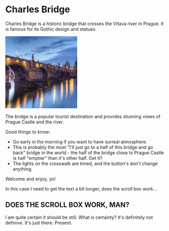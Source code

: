 # Charles Bridge

Charles Bridge is a historic bridge that crosses the Vltava river in Prague. It is famous for its Gothic design and statues.

![Main view of Charles Bridge](main.png)

The bridge is a popular tourist destination and provides stunning views of Prague Castle and the river.

Good things to know:
- Go early in the morning if you want to have surreal atmosphere.
- This is probably the most "I'll just go to a half of this bridge and go back" bridge in the world - the half of the bridge close to Prague Castle is half "emptier" than it's other half. Get it?
- The lights on the crosswalk are timed, and the button's don't change anything.



Welcome and enjoy, yo!

In this case I need to get the text a bit longer, 
does the scroll box work... 
## DOES THE SCROLL BOX WORK, MAN?

I am quite certain it should be still. 
What is certainty? It's definitely not definive. It's just there. Present. 
